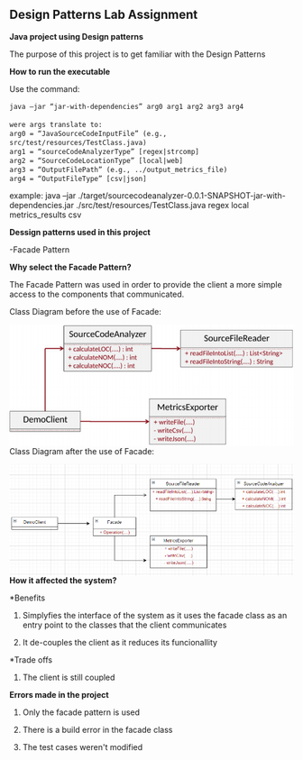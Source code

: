 
## <a name="design patterns-lab-assignment"></a>Design Patterns Lab Assignment

**Java project using Design patterns**

The purpose of this project is to get familiar with the Design Patterns


**How to run the executable**

Use the command:

	java –jar “jar-with-dependencies” arg0 arg1 arg2 arg3 arg4
	
	were args translate to: 	
	arg0 = “JavaSourceCodeInputFile” (e.g., src/test/resources/TestClass.java)
	arg1 = “sourceCodeAnalyzerType” [regex|strcomp]
	arg2 = “SourceCodeLocationType” [local|web]
	arg3 = “OutputFilePath” (e.g., ../output_metrics_file)
	arg4 = “OutputFileType” [csv|json]
	
example: 
	java –jar ./target/sourcecodeanalyzer-0.0.1-SNAPSHOT-jar-with-dependencies.jar ./src/test/resources/TestClass.java regex local metrics_results csv

**Dessign patterns used in this project**

-Facade Pattern

**Why select the Facade Pattern?**

The Facade Pattern was used in order to provide the client a more simple access to the components that communicated.

Class Diagram before the use of Facade:

<img align="left" src="media/before.png">

Class Diagram after the use of Facade:

<img align="left" src="media/after.png">
 
**How it affected the system?**

*Benefits

1. Simplyfies the interface of the system as it uses the facade class as an entry point to the classes that the client communicates

2. It de-couples the client as it reduces its funcionallity 

*Trade offs

1. The client is still coupled

**Errors made in the project**

1. Only the facade pattern is used 

2. There is a build error in the facade class

3. The test cases weren't modified




